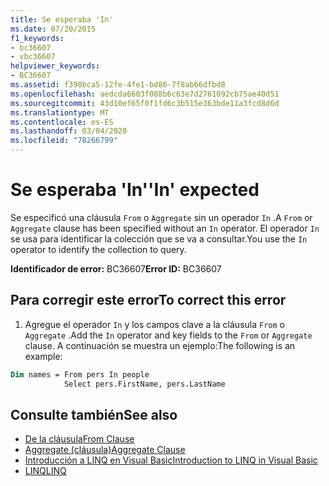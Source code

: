 ```yaml
---
title: Se esperaba 'In'
ms.date: 07/20/2015
f1_keywords:
- bc36607
- vbc36607
helpviewer_keywords:
- BC36607
ms.assetid: f390bca5-12fe-4fe1-bd86-7f8ab66dfbd8
ms.openlocfilehash: aedcda6603f088b6c63e7d2761092cb75ae40d51
ms.sourcegitcommit: 43d10ef65f0f1fd6c3b515e363bde11a3fcd8d6d
ms.translationtype: MT
ms.contentlocale: es-ES
ms.lasthandoff: 03/04/2020
ms.locfileid: "78266799"
---
```

# <a name="in-expected"></a><span data-ttu-id="ec86a-102">Se esperaba 'In'</span><span class="sxs-lookup"><span data-stu-id="ec86a-102">'In' expected</span></span>
<span data-ttu-id="ec86a-103">Se especificó una cláusula `From` o `Aggregate` sin un operador `In` .</span><span class="sxs-lookup"><span data-stu-id="ec86a-103">A `From` or `Aggregate` clause has been specified without an `In` operator.</span></span> <span data-ttu-id="ec86a-104">El operador `In` se usa para identificar la colección que se va a consultar.</span><span class="sxs-lookup"><span data-stu-id="ec86a-104">You use the `In` operator to identify the collection to query.</span></span>  
  
 <span data-ttu-id="ec86a-105">**Identificador de error:** BC36607</span><span class="sxs-lookup"><span data-stu-id="ec86a-105">**Error ID:** BC36607</span></span>  
  
## <a name="to-correct-this-error"></a><span data-ttu-id="ec86a-106">Para corregir este error</span><span class="sxs-lookup"><span data-stu-id="ec86a-106">To correct this error</span></span>  

1. <span data-ttu-id="ec86a-107">Agregue el operador `In` y los campos clave a la cláusula `From` o `Aggregate` .</span><span class="sxs-lookup"><span data-stu-id="ec86a-107">Add the `In` operator and key fields to the `From` or `Aggregate` clause.</span></span> <span data-ttu-id="ec86a-108">A continuación se muestra un ejemplo:</span><span class="sxs-lookup"><span data-stu-id="ec86a-108">The following is an example:</span></span>  

```vb  
Dim names = From pers In people
            Select pers.FirstName, pers.LastName  
```  
  
## <a name="see-also"></a><span data-ttu-id="ec86a-109">Consulte también</span><span class="sxs-lookup"><span data-stu-id="ec86a-109">See also</span></span>

- [<span data-ttu-id="ec86a-110">De la cláusula</span><span class="sxs-lookup"><span data-stu-id="ec86a-110">From Clause</span></span>](../../visual-basic/language-reference/queries/from-clause.md)
- [<span data-ttu-id="ec86a-111">Aggregate (cláusula)</span><span class="sxs-lookup"><span data-stu-id="ec86a-111">Aggregate Clause</span></span>](../../visual-basic/language-reference/queries/aggregate-clause.md)
- [<span data-ttu-id="ec86a-112">Introducción a LINQ en Visual Basic</span><span class="sxs-lookup"><span data-stu-id="ec86a-112">Introduction to LINQ in Visual Basic</span></span>](../../visual-basic/programming-guide/language-features/linq/introduction-to-linq.md)
- [<span data-ttu-id="ec86a-113">LINQ</span><span class="sxs-lookup"><span data-stu-id="ec86a-113">LINQ</span></span>](../../visual-basic/programming-guide/language-features/linq/index.md)
